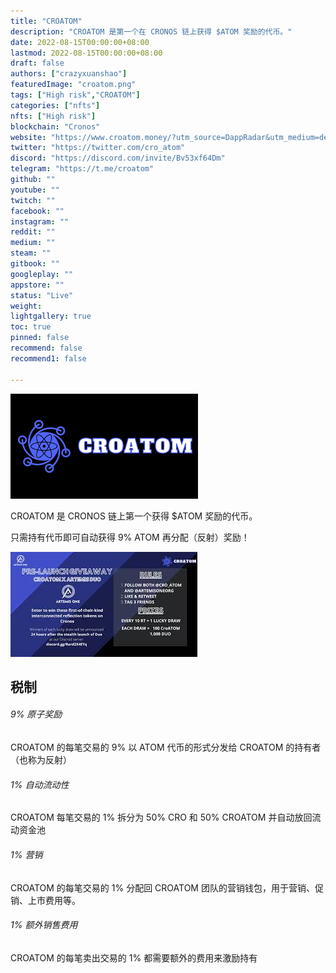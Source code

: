```yaml
---
title: "CROATOM"
description: "CROATOM 是第一个在 CRONOS 链上获得 $ATOM 奖励的代币。"
date: 2022-08-15T00:00:00+08:00
lastmod: 2022-08-15T00:00:00+08:00
draft: false
authors: ["crazyxuanshao"]
featuredImage: "croatom.png"
tags: ["High risk","CROATOM"]
categories: ["nfts"]
nfts: ["High risk"]
blockchain: "Cronos"
website: "https://www.croatom.money/?utm_source=DappRadar&utm_medium=deeplink&utm_campaign=visit-website"
twitter: "https://twitter.com/cro_atom"
discord: "https://discord.com/invite/Bv53xf64Dm"
telegram: "https://t.me/croatom"
github: ""
youtube: ""
twitch: ""
facebook: ""
instagram: ""
reddit: ""
medium: ""
steam: ""
gitbook: ""
googleplay: ""
appstore: ""
status: "Live"
weight: 
lightgallery: true
toc: true
pinned: false
recommend: false
recommend1: false

---
```


![nfisdpng](nfisdpng.png)

<p>CROATOM 是 CRONOS 链上第一个获得 $ATOM 奖励的代币。&nbsp;</p>
<p>只需持有代币即可自动获得 9% ATOM 再分配（反射）奖励！</p>

![nfisdan](nfisdan.png)

## 税制

###### 9% 原子奖励

CROATOM 的每笔交易的 9% 以 ATOM 代币的形式分发给 CROATOM 的持有者（也称为反射）

###### 1% 自动流动性

CROATOM 每笔交易的 1% 拆分为 50% CRO 和 50% CROATOM 并自动放回流动资金池

###### 1% 营销

CROATOM 的每笔交易的 1% 分配回 CROATOM 团队的营销钱包，用于营销、促销、上市费用等。

###### 1% 额外销售费用

CROATOM 的每笔卖出交易的 1% 都需要额外的费用来激励持有